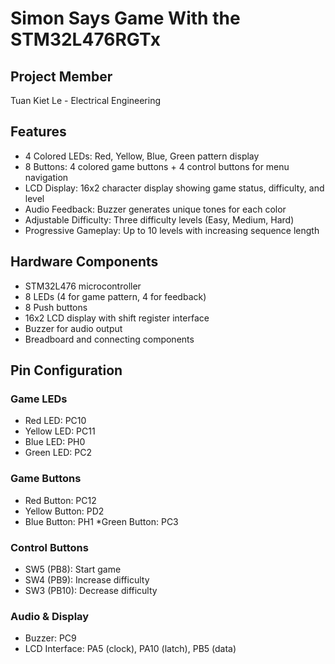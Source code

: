 # Simon Says Game With the STM32L476RGTx
## Project Member
Tuan Kiet Le - Electrical Engineering
## Features
* 4 Colored LEDs: Red, Yellow, Blue, Green pattern display
* 8 Buttons: 4 colored game buttons + 4 control buttons for menu navigation
* LCD Display: 16x2 character display showing game status, difficulty, and level
* Audio Feedback: Buzzer generates unique tones for each color
* Adjustable Difficulty: Three difficulty levels (Easy, Medium, Hard)
* Progressive Gameplay: Up to 10 levels with increasing sequence length
## Hardware Components
* STM32L476 microcontroller
* 8 LEDs (4 for game pattern, 4 for feedback)
* 8 Push buttons
* 16x2 LCD display with shift register interface
* Buzzer for audio output
* Breadboard and connecting components
## Pin Configuration
### Game LEDs
* Red LED: PC10
* Yellow LED: PC11
* Blue LED: PH0
* Green LED: PC2
### Game Buttons
* Red Button: PC12
* Yellow Button: PD2
* Blue Button: PH1
*Green Button: PC3
### Control Buttons
* SW5 (PB8): Start game
* SW4 (PB9): Increase difficulty
* SW3 (PB10): Decrease difficulty
### Audio & Display
* Buzzer: PC9
* LCD Interface: PA5 (clock), PA10 (latch), PB5 (data)

